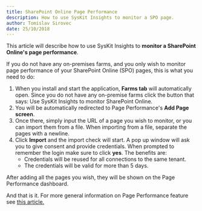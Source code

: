 ```yaml
---
title: SharePoint Online Page Performance
description: How to use SysKit Insights to monitor a SPO page. 
author: Tomislav Sirovec
date: 25/10/2018
---
```


This article will describe how to use SysKit Insights to __monitor a SharePoint Online's page performance__. 

If you do not have any on-premises farms, and you only wish to monitor page performance of your SharePoint Online (SPO) pages, this is what you need to do:

1. When you install and start the application, __Farms tab__ will automatically open. Since you do not have any on-premise farms click the button that says: Use SysKit Insights to monitor SharePoint Online.
2. You will be automatically redirected to Page Performance's __Add Page screen__.
3. Once there, simply input the URL of a page you wish to monitor, or you can import them from a file. When importing from a file, separate the pages with a newline.
4. Click __Import__ and the import check will start. A pop up window will ask you to give consent and provide credentials.  When prompted to remember the login make sure to click __yes__. The benefits are:
    - Credentials will be reused for all connections to the same tenant.
    - The credentials will be valid for more than 5 days.

After adding all the pages you wish, they will be shown on the Page Performance dashboard.

And that is it. For more general information on Page Performance feature see [this article.](#internal/get-to-know-insights/page-performance-screen#page-performance-dashboard)